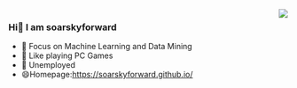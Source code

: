 <img align="right" src="https://github-readme-stats.vercel.app/api?username=soarskyforward&show_icons=true&icon_color=CE1D2D&text_color=718096&bg_color=ffffff&hide_title=true" />

### Hi👋 I am soarskyforward

- :orange_book:  Focus on Machine Learning and Data Mining
- :ram:  Like playing PC Games
- :hammer:  Unemployed
- 😄Homepage:<https://soarskyforward.github.io/>

<!--
**soarskyforward/soarskyforward** is a ✨ _special_ ✨ repository because its `README.md` (this file) appears on your GitHub profile.

Here are some ideas to get you started:

- 🔭 I’m currently working on ...
- 🌱 I’m currently learning ...
- 👯 I’m looking to collaborate on ...
- 🤔 I’m looking for help with ...
- 💬 Ask me about ...
- 📫 How to reach me: ...
- 😄 Pronouns: ...
- ⚡ Fun fact: ...
-->
